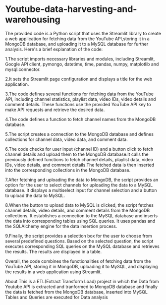 # Youtube-data-harvesting-and-warehousing
The provided code is a Python script that uses the Streamlit library to create a web application for fetching data from the YouTube API,storing it in a MongoDB database, and uploading it to a MySQL database for further analysis. Here's a brief explanation of the code:

1.The script imports necessary libraries and modules, including Streamlit, Google API client, pymongo, datetime, time, pandas, numpy, matplotlib and mysql.connector.

2.It sets the Streamlit page configuration and displays a title for the web application.

3.The code defines several functions for fetching data from the YouTube API, including channel statistics, playlist data, video IDs, video details and comment details. These functions use the provided YouTube API key to make API requests and retrieve the desired data.

4.The code defines a function to fetch channel names from the MongoDB database.

5.The script creates a connection to the MongoDB database and defines collections for channel data, video data, and comment data.

6.The code checks for user input (channel ID) and a button click to fetch channel details and upload them to the MongoDB database.It calls the previously defined functions to fetch channel details, playlist data, video IDs, video details, and comment details.The fetched data is then inserted into the corresponding collections in the MongoDB database.

7.After fetching and uploading the data to MongoDB, the script provides an option for the user to select channels for uploading the data to a MySQL database. It displays a multiselect input for channel selection and a button to upload the data to MySQL.

8.When the button to upload data to MySQL is clicked, the script fetches channel details, video details, and comment details from the MongoDB collections. It establishes a connection to the MySQL database and inserts the data into corresponding tables using SQL queries. It uses pandas and the SQLAlchemy engine for the data insertion process.

9.Finally, the script provides a selection box for the user to choose from several predefined questions. Based on the selected question, the script executes
corresponding SQL queries on the MySQL database and retrieves the results. The results are displayed in a table.

Overall, the code combines the functionalities of fetching data from the YouTube API, storing it in MongoDB, uploading it to MySQL, and displaying the results in a web application using Streamlit.

About
This is a ETL(Extract Transform Load) project in which the Data from Youtube API is extracted and tranformed to MongoDB database and finally the data is fetched from the MongoDB database, inserted into MySQL Tables and Queries are executed for Data analysis

